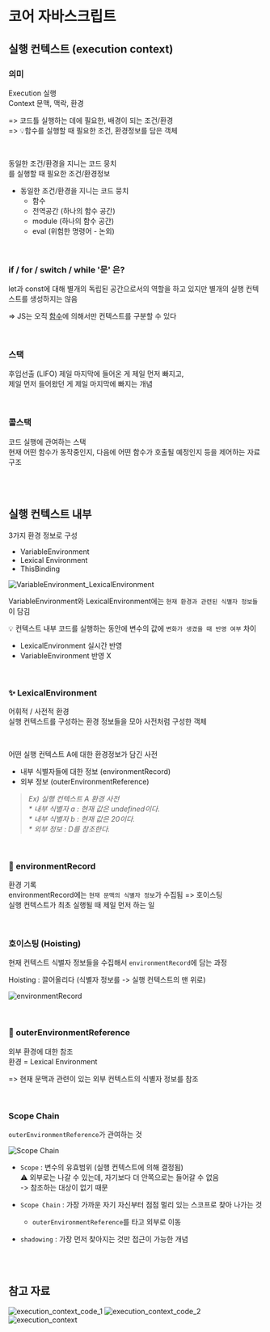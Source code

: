 # 코어 자바스크립트

## 실행 컨텍스트 (execution context)

### 의미

Execution 실행 <br>
Context 문맥, 맥락, 환경 

=> 코드틀 실행하는 데에 필요한, 배경이 되는 조건/환경 <br>
=> 💡함수를 실행할 때 필요한 조건, 환경정보를 담은 객체

<br>

동일한 조건/환경을 지니는 코드 뭉치 <br>
를 실행할 때 필요한 조건/환경정보

* 동일한 조건/환경을 지니는 코드 뭉치 
  * 함수
  * 전역공간 (하나의 함수 공간)
  * module (하나의 함수 공간)
  * eval (위험한 명령어 - 논외)
  
<br>

### if / for / switch / while '문' 은?

let과 const에 대해 별개의 독립된 공간으로서의 역할을 하고 있지만
별개의 실행 컨텍스트를 생성하지는 않음

=> JS는 오직 <u>함수</u>에 의해서만 컨텍스트를 구분할 수 있다

<br>

### 스택

후입선출 (LIFO)
제일 마지막에 들어온 게 제일 먼저 빠지고, <br>
제일 먼저 들어왔던 게 제일 마지막에 빠지는 개념

<br>

### 콜스택

코드 실행에 관여하는 스택 <br>
현재 어떤 함수가 동작중인지, 
다음에 어떤 함수가 호출될 예정인지 등을 제어하는 자료구조

<br><br>

## 실행 컨텍스트 내부 

3가지 환경 정보로 구성

* VariableEnvironment
* Lexical Environment
* ThisBinding


![VariableEnvironment_LexicalEnvironment](../Images/VariableEnvironment_LexicalEnvironment.png)

VariableEnvironment와 LexicalEnvironment에는 `현재 환경과 관련된 식별자 정보들`이 담김  

💡 컨텍스트 내부 코드를 실행하는 동안에 변수의 값에 `변화가 생겼을 때 반영 여부` 차이

* LexicalEnvironment 실시간 반영
* VariableEnvironment 반영 X

<br>

### ✨ LexicalEnvironment

어휘적 / 사전적 환경 <br>
실행 컨텍스트를 구성하는 환경 정보들을 모아 사전처럼 구성한 객체 

<br>

어떤 실행 컨텍스트 A에 대한 환경정보가 담긴 사전
  * 내부 식별자들에 대한 정보 (environmentRecord)
  * 외부 정보 (outerEnvironmentReference)

>  <em>Ex) 실행 컨텍스트 A 환경 사전 <br>
    * 내부 식별자 a : 현재 값은 undefined이다. <br>
    * 내부 식별자 b : 현재 값은 20이다. <br>
    * 외부 정보 : D를 참조한다. <br> </em>

<br>

### 📌 environmentRecord

환경 기록  
environmentRecord에는 `현재 문맥의 식별자 정보`가 수집됨 => 호이스팅  
실행 컨텍스트가 최초 실행될 때 제일 먼저 하는 일

<br>

### 호이스팅 (Hoisting)

현재 컨텍스트 식별자 정보들을 수집해서 `environmentRecord`에 담는 과정  

Hoisting : 끌어올리다 (식별자 정보를 -> 실행 컨텍스트의 맨 위로)

![environmentRecord](../Images/environmentRecord.png)

<br>

### 📌 outerEnvironmentReference

외부 환경에 대한 참조   
환경 = Lexical Environment

=> 현재 문맥과 관련이 있는 외부 컨텍스트의 식별자 정보를 참조

<br>

### Scope Chain

`outerEnvironmentReference`가 관여하는 것

![Scope Chain](../Images/Scope_Chain.png)

* `Scope` : 변수의 유효범위 (실행 컨텍스트에 의해 결정됨)   
⚠️ 외부로는 나갈 수 있는데, 자기보다 더 안쪽으로는 들어갈 수 없음    
-> 참조하는 대상이 없기 때문


* `Scope Chain` : 가장 가까운 자기 자신부터 점점 멀리 있는 스코프로 찾아 나가는 것
  * `outerEnvironmentReference`를 타고 외부로 이동
* `shadowing` : 가장 먼저 찾아지는 것만 접근이 가능한 개념  

<br><br>

## 참고 자료

![execution_context_code_1](../Images/execution_context_code_1.png)
![execution_context_code_2](../Images/execution_context_code_2.png)
![execution_context](../Images/execution_context.png)

